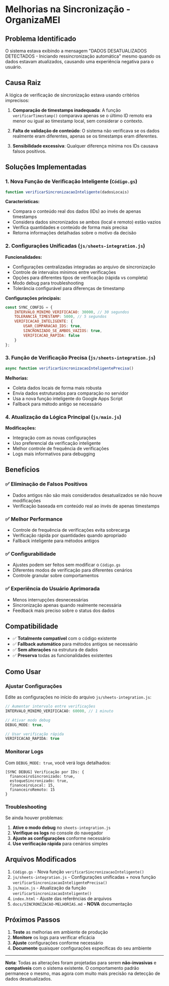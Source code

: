 # Melhorias na Sincronização - OrganizaMEI

## Problema Identificado

O sistema estava exibindo a mensagem "DADOS DESATUALIZADOS DETECTADOS - Iniciando ressincronização automática" mesmo quando os dados estavam atualizados, causando uma experiência negativa para o usuário.

## Causa Raiz

A lógica de verificação de sincronização estava usando critérios imprecisos:

1. **Comparação de timestamps inadequada**: A função `verificarTimestamp()` comparava apenas se o último ID remoto era menor ou igual ao timestamp local, sem considerar o contexto.

2. **Falta de validação de conteúdo**: O sistema não verificava se os dados realmente eram diferentes, apenas se os timestamps eram diferentes.

3. **Sensibilidade excessiva**: Qualquer diferença mínima nos IDs causava falsos positivos.

## Soluções Implementadas

### 1. Nova Função de Verificação Inteligente (`Código.gs`)

```javascript
function verificarSincronizacaoInteligente(dadosLocais)
```

**Características:**
- Compara o conteúdo real dos dados (IDs) ao invés de apenas timestamps
- Considera dados sincronizados se ambos (local e remoto) estão vazios
- Verifica quantidades e conteúdo de forma mais precisa
- Retorna informações detalhadas sobre o motivo da decisão

### 2. Configurações Unificadas (`js/sheets-integration.js`)

**Funcionalidades:**
- Configurações centralizadas integradas ao arquivo de sincronização
- Controle de intervalos mínimos entre verificações
- Opções para diferentes tipos de verificação (rápida vs completa)
- Modo debug para troubleshooting
- Tolerância configurável para diferenças de timestamp

**Configurações principais:**
```javascript
const SYNC_CONFIG = {
    INTERVALO_MINIMO_VERIFICACAO: 30000, // 30 segundos
    TOLERANCIA_TIMESTAMP: 5000, // 5 segundos
    VERIFICACAO_INTELIGENTE: {
        USAR_COMPARACAO_IDS: true,
        SINCRONIZADO_SE_AMBOS_VAZIOS: true,
        VERIFICACAO_RAPIDA: false
    }
};
```

### 3. Função de Verificação Precisa (`js/sheets-integration.js`)

```javascript
async function verificarSincronizacaoInteligentePrecisa()
```

**Melhorias:**
- Coleta dados locais de forma mais robusta
- Envia dados estruturados para comparação no servidor
- Usa a nova função inteligente do Google Apps Script
- Fallback para método antigo se necessário

### 4. Atualização da Lógica Principal (`js/main.js`)

**Modificações:**
- Integração com as novas configurações
- Uso preferencial da verificação inteligente
- Melhor controle de frequência de verificações
- Logs mais informativos para debugging

## Benefícios

### ✅ **Eliminação de Falsos Positivos**
- Dados antigos não são mais considerados desatualizados se não houve modificações
- Verificação baseada em conteúdo real ao invés de apenas timestamps

### ✅ **Melhor Performance**
- Controle de frequência de verificações evita sobrecarga
- Verificação rápida por quantidades quando apropriado
- Fallback inteligente para métodos antigos

### ✅ **Configurabilidade**
- Ajustes podem ser feitos sem modificar o `Código.gs`
- Diferentes modos de verificação para diferentes cenários
- Controle granular sobre comportamentos

### ✅ **Experiência do Usuário Aprimorada**
- Menos interrupções desnecessárias
- Sincronização apenas quando realmente necessária
- Feedback mais preciso sobre o status dos dados

## Compatibilidade

- ✅ **Totalmente compatível** com o código existente
- ✅ **Fallback automático** para métodos antigos se necessário
- ✅ **Sem alterações** na estrutura de dados
- ✅ **Preserva** todas as funcionalidades existentes

## Como Usar

### Ajustar Configurações

Edite as configurações no início do arquivo `js/sheets-integration.js`:

```javascript
// Aumentar intervalo entre verificações
INTERVALO_MINIMO_VERIFICACAO: 60000, // 1 minuto

// Ativar modo debug
DEBUG_MODE: true,

// Usar verificação rápida
VERIFICACAO_RAPIDA: true
```

### Monitorar Logs

Com `DEBUG_MODE: true`, você verá logs detalhados:

```
[SYNC DEBUG] Verificação por IDs: {
  financeiroSincronizado: true,
  estoqueSincronizado: true,
  financeiroLocal: 15,
  financeiroRemoto: 15
}
```

### Troubleshooting

Se ainda houver problemas:

1. **Ative o modo debug** no `sheets-integration.js`
2. **Verifique os logs** no console do navegador
3. **Ajuste as configurações** conforme necessário
4. **Use verificação rápida** para cenários simples

## Arquivos Modificados

1. `Código.gs` - Nova função `verificarSincronizacaoInteligente()`
2. `js/sheets-integration.js` - Configurações unificadas + nova função `verificarSincronizacaoInteligentePrecisa()`
3. `js/main.js` - Atualização da função `verificarSincronizacaoInteligente()`
4. `index.html` - Ajuste das referências de arquivos
5. `docs/SINCRONIZACAO-MELHORIAS.md` - **NOVA** documentação

## Próximos Passos

1. **Teste** as melhorias em ambiente de produção
2. **Monitore** os logs para verificar eficácia
3. **Ajuste** configurações conforme necessário
4. **Documente** quaisquer configurações específicas do seu ambiente

---

**Nota**: Todas as alterações foram projetadas para serem **não-invasivas** e **compatíveis** com o sistema existente. O comportamento padrão permanece o mesmo, mas agora com muito mais precisão na detecção de dados desatualizados.